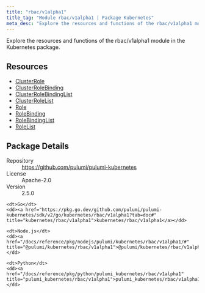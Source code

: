 ```yaml
---
title: "rbac/v1alpha1"
title_tag: "Module rbac/v1alpha1 | Package Kubernetes"
meta_desc: "Explore the resources and functions of the rbac/v1alpha1 module in the Kubernetes package."
---
```


<!-- WARNING: this file was generated by Pulumi Docs Generator. -->
<!-- Do not edit by hand unless you're certain you know what you are doing! -->

Explore the resources and functions of the rbac/v1alpha1 module in the Kubernetes package.

<h2 id="resources">Resources</h2>
<ul class="api">
    <li><a href="clusterrole" title="ClusterRole"><span class="symbol resource"></span>ClusterRole</a></li>
    <li><a href="clusterrolebinding" title="ClusterRoleBinding"><span class="symbol resource"></span>ClusterRoleBinding</a></li>
    <li><a href="clusterrolebindinglist" title="ClusterRoleBindingList"><span class="symbol resource"></span>ClusterRoleBindingList</a></li>
    <li><a href="clusterrolelist" title="ClusterRoleList"><span class="symbol resource"></span>ClusterRoleList</a></li>
    <li><a href="role" title="Role"><span class="symbol resource"></span>Role</a></li>
    <li><a href="rolebinding" title="RoleBinding"><span class="symbol resource"></span>RoleBinding</a></li>
    <li><a href="rolebindinglist" title="RoleBindingList"><span class="symbol resource"></span>RoleBindingList</a></li>
    <li><a href="rolelist" title="RoleList"><span class="symbol resource"></span>RoleList</a></li>
</ul>

<h2 id="package-details">Package Details</h2>
<dl class="package-details">
	<dt>Repository</dt>
	<dd><a href="https://github.com/pulumi/pulumi-kubernetes">https://github.com/pulumi/pulumi-kubernetes</a></dd>
	<dt>License</dt>
	<dd>Apache-2.0</dd>
	<dt>Version</dt>
	<dd>2.5.0</dd>
</dl>



<dl class="tabular">

    <dt>Go</dt>
    <dd><a href="https://pkg.go.dev/github.com/pulumi/pulumi-kubernetes/sdk/v2/go/kubernetes/rbac/v1alpha1?tab=doc#" title="kubernetes/rbac/v1alpha1">kubernetes/rbac/v1alpha1</a></dd>

    <dt>Node.js</dt>
    <dd><a href="/docs/reference/pkg/nodejs/pulumi/kubernetes/rbac/v1alpha1/#" title="@pulumi/kubernetes/rbac/v1alpha1">@pulumi/kubernetes/rbac/v1alpha1</a></dd>

    <dt>Python</dt>
    <dd><a href="/docs/reference/pkg/python/pulumi_kubernetes/rbac/v1alpha1" title="pulumi_kubernetes/rbac/v1alpha1">pulumi_kubernetes/rbac/v1alpha1</a></dd>

</dl>

